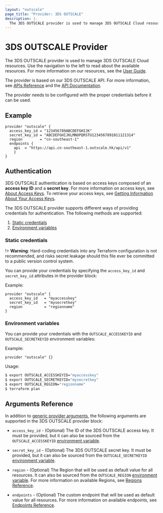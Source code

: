 ```yaml
---
layout: "outscale"
page_title: "Provider: 3DS OUTSCALE"
description: |-
  The 3DS OUTSCALE provider is used to manage 3DS OUTSCALE Cloud resources. The provider needs to be configured with the proper credentials before it can be used.
---
```


# 3DS OUTSCALE Provider

The 3DS OUTSCALE provider is used to manage 3DS OUTSCALE Cloud resources.
Use the navigation to the left to read about the available resources.
For more information on our resources, see the [User Guide](https://wiki.outscale.net/display/EN#).

The provider is based on our 3DS OUTSCALE API. For more information, see [APIs Reference](https://wiki.outscale.net/display/EN/3DS+OUTSCALE+APIs+Reference) and the [API Documentation](https://docs.outscale.com/api#3ds-outscale-api).

The provider needs to be configured with the proper credentials before it can be used.

## Example

```hcl
provider "outscale" {
  access_key_id = "123456789ABCDEFGHIJK"
  secret_key_id = "ABCDEFGHIJKLMNOPQRSTU1234567891011121314"
  region        = "cn-southeast-1"
  endpoints {
    api  = "https://api.cn-southeast-1.outscale.hk/api/v1"
    }
}
```

## Authentication

3DS OUTSCALE authentication is based on access keys composed of an **access key ID** and a **secret key**.
For more information on access keys, see [About Access Keys](https://wiki.outscale.net/display/EN/About+Access+Keys).
To retrieve your access keys, see [Getting Information About Your Access Keys](https://wiki.outscale.net/display/EN/Getting+Information+About+Your+Access+Keys).

The 3DS OUTSCALE provider supports different ways of providing credentials for authentication. The following methods are supported:

1. [Static credentials](#static-credentials)
2. [Environment variables](#environment-variables)

### Static credentials

!> **Warning**: Hard-coding credentials into any Terraform configuration is not recommended, and risks secret leakage should this file ever be committed to a public version control system.

You can provide your credentials by specifying the `access_key_id` and `secret_key_id` attributes in the provider block:

Example:

```hcl
provider "outscale" {
  access_key_id   = "myaccesskey"
  secret_key_id   = "mysecretkey"
  region          = "regionname"
}
```

### Environment variables

You can provide your credentials with the `OUTSCALE_ACCESSKEYID` and `OUTSCALE_SECRETKEYID` environment variables:

Example:

```hcl
provider "outscale" {}
```

Usage:

```bash
$ export OUTSCALE_ACCESSKEYID="myaccesskey"
$ export OUTSCALE_SECRETKEYID="mysecretkey"
$ export OUTSCALE_REGION="regionname"
$ terraform plan
```

## Arguments Reference

In addition to [generic provider arguments](https://www.terraform.io/docs/configuration/providers.html), the following arguments are supported in the 3DS OUTSCALE provider block:

* `access_key_id` - (Optional) The ID of the 3DS OUTSCALE access key. It must be provided, but it can also be sourced from the `OUTSCALE_ACCESSKEYID` [environment variable](#environment-variables).

* `secret_key_id` - (Optional) The 3DS OUTSCALE secret key. It must be provided, but it can also be sourced from the `OUTSCALE_SECRETKEYID` [environment variable](#environment-variables).

* `region` - (Optional) The Region that will be used as default value for all resources. It can also be sourced from the `OUTSCALE_REGION` [environment variable](#environment-variables). For more information on available Regions, see [Regions Reference](https://wiki.outscale.net/display/EN/Regions%2C+Endpoints+and+Availability+Zones+Reference).

* `endpoints` - (Optional) The custom endpoint that will be used as default value for all resources. For more information on available endpoints, see [Endpoints Reference](https://wiki.outscale.net/display/EN/Regions%2C+Endpoints+and+Availability+Zones+Reference).